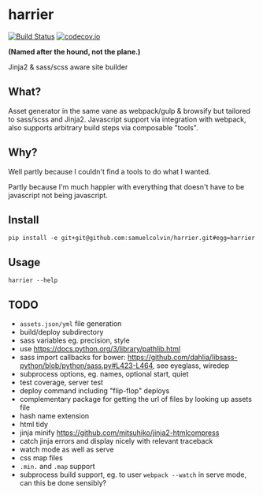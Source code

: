 harrier
=======

[![Build Status](https://travis-ci.org/samuelcolvin/harrier.svg?branch=master)](https://travis-ci.org/samuelcolvin/harrier)
[![codecov.io](https://codecov.io/github/samuelcolvin/harrier/coverage.svg?branch=master)](https://codecov.io/github/samuelcolvin/harrier?branch=master)

**(Named after the hound, not the plane.)**

Jinja2 & sass/scss aware site builder

## What?

Asset generator in the same vane as webpack/gulp & browsify but tailored to sass/scss and Jinja2.
Javascript support via integration with webpack, also supports arbitrary build steps via 
composable "tools".

## Why?

Well partly because I couldn't find a tools to do what I wanted.

Partly because I'm much happier with everything that doesn't have to be javascript not being javascript.

## Install

    pip install -e git+git@github.com:samuelcolvin/harrier.git#egg=harrier

## Usage

    harrier --help

## TODO

* `assets.json/yml` file generation
* build/deploy subdirectory
* sass variables eg. precision, style
* use https://docs.python.org/3/library/pathlib.html
* sass import callbacks for bower: https://github.com/dahlia/libsass-python/blob/python/sass.py#L423-L464, see eyeglass, wiredep
* subprocess options, eg. names, optional start, quiet
* test coverage, server test
* deploy command including "flip-flop" deploys
* complementary package for getting the url of files by looking up assets file
* hash name extension
* html tidy
* jinja minify https://github.com/mitsuhiko/jinja2-htmlcompress
* catch jinja errors and display nicely with relevant traceback
* watch mode as well as serve
* css map files
* `.min.` and `.map` support
* subprocess build support, eg. to user `webpack --watch` in serve mode, can this be done sensibly?
